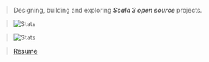 >Designing, building and exploring ***Scala 3 open source*** projects.

>![Stats](https://github-readme-stats.vercel.app/api?username=objektwerks&show_icons=true&hide_border=true)

>![Stats](https://github-readme-stats.vercel.app/api/top-langs?username=objektwerks&hide=css,html,javascript)

<!--- 
>Top annual commits:  ***15,585***

>Top monthly commits: ***1,793***
 --->
 
>[Resume](https://github.com/objektwerks/resume)

<!--- https://github.com/anuraghazra/github-readme-stats --->
<!--- holiday 1 --->
<!--- holiday 2 --->
